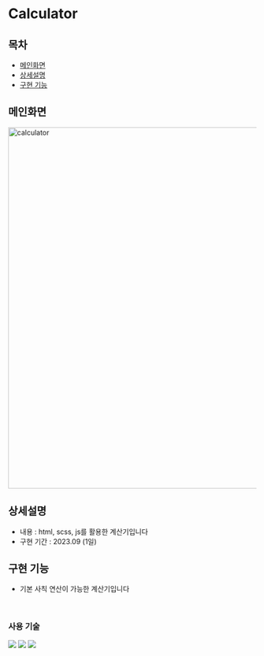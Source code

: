 # Calculator

## 목차
- [메인화면](#메인화면)
- [상세설명](#상세설명)
- [구현 기능](#구현-기능)


## 메인화면
<img width="734" alt="calculator" src="https://github.com/nahyunkim123/calculator/assets/142788257/65be2f4b-bf11-424e-94bb-81648bee8d9d">


## 상세설명
 - 내용 : html, scss, js를 활용한 계산기입니다
 - 구현 기간 :  2023.09 (1일)

## 구현 기능
- 기본 사칙 연산이 가능한 계산기입니다


<br>

### 사용 기술
<img src="https://img.shields.io/badge/html5-%23E34F26.svg?style=for-the-badge&logo=html5&logoColor=white">
<img src="https://img.shields.io/badge/Scss-CC6699?style=for-the-badge&logo=Sass&logoColor=white"/>
<img src="https://img.shields.io/badge/javascript-F7DF1E?style=for-the-badge&logo=javascript&logoColor=black">
